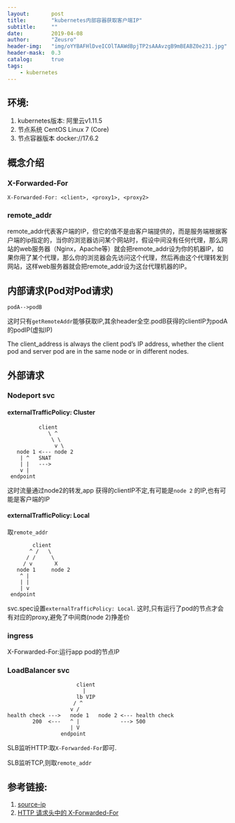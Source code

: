 ```yaml
---
layout:       post
title:        "kubernetes内部容器获取客户端IP"
subtitle:     ""
date:         2019-04-08
author:       "Zeusro"
header-img:   "img/oYYBAFHlDveICOlTAAWdBpjTP2sAAAvzgB9mBEABZ0e231.jpg"
header-mask:  0.3
catalog:      true
tags:
    - kubernetes
---
```



## 环境:

1. kubernetes版本: 阿里云v1.11.5
1. 节点系统 CentOS Linux 7 (Core)
1. 节点容器版本 docker://17.6.2

## 概念介绍

### X-Forwarded-For

```
X-Forwarded-For: <client>, <proxy1>, <proxy2>
```

### remote_addr

remote_addr代表客户端的IP，但它的值不是由客户端提供的，而是服务端根据客户端的ip指定的，当你的浏览器访问某个网站时，假设中间没有任何代理，那么网站的web服务器（Nginx，Apache等）就会把remote_addr设为你的机器IP，如果你用了某个代理，那么你的浏览器会先访问这个代理，然后再由这个代理转发到网站，这样web服务器就会把remote_addr设为这台代理机器的IP。

## 内部请求(Pod对Pod请求)

```
podA-->podB
```

这时只有`getRemoteAddr`能够获取IP,其余header全空.podB获得的clientIP为podA的podIP(虚拟IP)

The client_address is always the client pod’s IP address, whether the client pod and server pod are in the same node or in different nodes.


## 外部请求

### Nodeport svc

#### externalTrafficPolicy: Cluster

```
          client
             \ ^
              \ \
               v \
   node 1 <--- node 2
    | ^   SNAT
    | |   --->
    v |
 endpoint
```

这时流量通过node2的转发,app 获得的clientIP不定,有可能是`node 2` 的IP,也有可能是客户端的IP



#### externalTrafficPolicy: Local

取`remote_addr`

```
        client
       ^ /   \
      / /     \
     / v       X
   node 1     node 2
    ^ |
    | |
    | v
 endpoint
```

svc.spec设置`externalTrafficPolicy: Local`.
这时,只有运行了pod的节点才会有对应的proxy,避免了中间商(node 2)挣差价


### ingress

X-Forwarded-For:运行app pod的节点IP

### LoadBalancer svc

```
                      client
                        |
                      lb VIP
                     / ^
                    v /
health check --->   node 1   node 2 <--- health check
        200  <---   ^ |             ---> 500
                    | V
                 endpoint
```

SLB监听HTTP:取`X-Forwarded-For`即可.

SLB监听TCP,则取`remote_addr`

## 参考链接:

1. [source-ip](https://kubernetes.io/docs/tutorials/services/source-ip/)
1. [HTTP 请求头中的 X-Forwarded-For](https://imququ.com/post/x-forwarded-for-header-in-http.html)